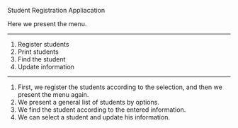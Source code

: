 Student Registration Appliacation

Here we present the menu.

-----------------------
1. Register students
2. Print students
3. Find the student
4. Update information
-----------------

1) First, we register the students according to the selection, and then we present the menu again.
2) We present a general list of students by options.
3) We find the student according to the entered information.
4) We can select a student and update his information.

